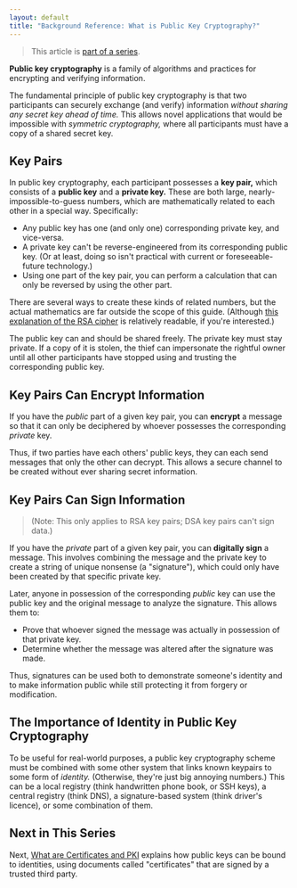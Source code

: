 ```yaml
---
layout: default
title: "Background Reference: What is Public Key Cryptography?"
---
```


[certs]: ./certificates_pki.html
[index]: ./index.html
[rsa_explanation]: http://www.muppetlabs.com/~breadbox/txt/rsa.html

> This article is [part of a series][index].

**Public key cryptography** is a family of algorithms and practices for encrypting and verifying information.

The fundamental principle of public key cryptography is that two participants can securely exchange (and verify) information _without sharing any secret key ahead of time._ This allows novel applications that would be impossible with _symmetric cryptography,_ where all participants must have a copy of a shared secret key.

## Key Pairs

In public key cryptography, each participant possesses a **key pair,** which consists of a **public key** and a **private key.** These are both large, nearly-impossible-to-guess numbers, which are mathematically related to each other in a special way. Specifically:

* Any public key has one (and only one) corresponding private key, and vice-versa.
* A private key can't be reverse-engineered from its corresponding public key. (Or at least, doing so isn't practical with current or foreseeable-future technology.)
* Using one part of the key pair, you can perform a calculation that can only be reversed by using the other part.

There are several ways to create these kinds of related numbers, but the actual mathematics are far outside the scope of this guide. (Although [this explanation of the RSA cipher][rsa_explanation] is relatively readable, if you're interested.)

The public key can and should be shared freely. The private key must stay private. If a copy of it is stolen, the thief can impersonate the rightful owner until all other participants have stopped using and trusting the corresponding public key.

## Key Pairs Can Encrypt Information

If you have the _public_ part of a given key pair, you can **encrypt** a message so that it can only be deciphered by whoever possesses the corresponding _private_ key.

Thus, if two parties have each others' public keys, they can each send messages that only the other can decrypt. This allows a secure channel to be created without ever sharing secret information.


## Key Pairs Can Sign Information

> (Note: This only applies to RSA key pairs; DSA key pairs can't sign data.)

If you have the _private_ part of a given key pair, you can **digitally sign** a message. This involves combining the message and the private key to create a string of unique nonsense (a "signature"), which could only have been created by that specific private key.

Later, anyone in possession of the corresponding _public_ key can use the public key and the original message to analyze the signature. This allows them to:

* Prove that whoever signed the message was actually in possession of that private key.
* Determine whether the message was altered after the signature was made.

Thus, signatures can be used both to demonstrate someone's identity and to make information public while still protecting it from forgery or modification.

## The Importance of Identity in Public Key Cryptography

To be useful for real-world purposes, a public key cryptography scheme must be combined with some other system that links known keypairs to some form of _identity._ (Otherwise, they're just big annoying numbers.) This can be a local registry (think handwritten phone book, or SSH keys), a central registry (think DNS), a signature-based system (think driver's licence), or some combination of them.


## Next in This Series

Next, [What are Certificates and PKI][certs] explains how public keys can be bound to identities, using documents called "certificates" that are signed by a trusted third party.
